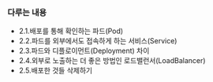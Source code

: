 ### 다루는 내용 
- 2.1.배포를 통해 확인하는 파드(Pod)
- 2.2.파드를 외부에서도 접속하게 하는 서비스(Service)
- 2.3.파드와 디플로이먼트(Deployment) 차이
- 2.4.외부로 노출하는 더 좋은 방법인 로드밸런서(LoadBalancer)
- 2.5.배포한 것들 삭제하기
